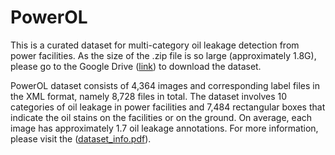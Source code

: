 # PowerOL
This is a curated dataset for multi-category oil leakage detection from power facilities. As the size of the .zip file is so large (approximately 1.8G), please go to the Google Drive ([link](https://drive.google.com/file/d/1L51wM5S9yx8P7MFpoazhiMQYbXo89PRO/view?usp=drive_link)) to download the dataset.

PowerOL dataset consists of 4,364 images and corresponding label files in the XML format, namely 8,728 files in total. The dataset involves 10 categories of oil leakage in power facilities and 7,484 rectangular boxes that indicate the oil stains on the facilities or on the ground. On average, each image has approximately 1.7 oil leakage annotations. For more information, please visit the ([dataset_info.pdf](https://drive.google.com/file/d/1L51wM5S9yx8P7MFpoazhiMQYbXo89PRO/view?usp=drive_link)).
